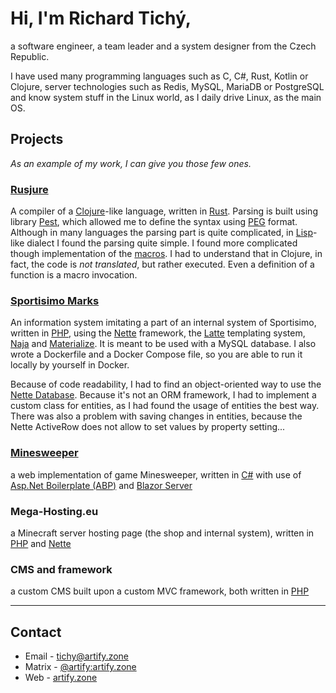 # Hi, I'm Richard Tichý,

a software engineer, a team leader and a system designer from the Czech Republic.

I have used many programming languages such as C, C#, Rust, Kotlin or Clojure,
server technologies such as Redis, MySQL, MariaDB or PostgreSQL and
 know system stuff in the Linux world, as I daily drive Linux, as the main OS.

## Projects

*As an example of my work, I can give you those few ones.*

### [Rusjure](https://github.com/rusjure/rusjure)

A compiler of a [Clojure](https://clojure.org/)-like language, written in [Rust](https://www.rust-lang.org/).
Parsing is built using library [Pest](https://pest.rs/), which allowed me to define the syntax using
[PEG](https://en.wikipedia.org/wiki/Parsing_expression_grammar) format.
Although in many languages the parsing part is quite complicated,
in [Lisp](https://en.wikipedia.org/wiki/Lisp_(programming_language))-like dialect I found the parsing quite simple.
I found more complicated though implementation of the [macros](https://clojure.org/reference/macros).
I had to understand that in Clojure, in fact, the code is *not translated*, but rather executed. Even a definition of
a function is a macro invocation.

### [Sportisimo Marks](https://github.com/artifycz/sportisimo-marks)

An information system imitating a part of an internal system of Sportisimo, written in [PHP](https://www.php.net/),
using the [Nette](https://nette.org/) framework, the [Latte](https://latte.nette.org/) templating system,
[Naja](https://naja.js.org/) and [Materialize](https://materializecss.com/). It is meant to be used with
a MySQL database. I also wrote a Dockerfile and a Docker Compose file, so you are able to run it locally
by yourself in Docker.

Because of code readability, I had to find an object-oriented way to use
the [Nette Database](https://doc.nette.org/en/database). Because it's not an ORM framework, I had to implement a custom
class for entities, as I had found the usage of entities the best way. There was also a problem with saving changes
in entities, because the Nette ActiveRow does not allow to set values by property setting...

### [Minesweeper](https://github.com/ArtifyCZ/minesweeper)

a web implementation of game Minesweeper,
written in [C#](https://learn.microsoft.com/en-us/dotnet/csharp/) with use of
[Asp.Net Boilerplate (ABP)](https://abp.io/) and
[Blazor Server](https://learn.microsoft.com/en-us/aspnet/core/blazor/hosting-models?view=aspnetcore-7.0)

### Mega-Hosting.eu

a Minecraft server hosting page (the shop and internal system),
written in [PHP](https://www.php.net/) and [Nette](https://nette.org/)

### CMS and framework

a custom CMS built upon a custom MVC framework, both written in [PHP](https://www.php.net/)

---

## Contact

- Email - tichy@artify.zone
- Matrix - [@artify:artify.zone](https://matrix.to/#/@artify:artify.zone)
- Web - [artify.zone](https://artify.zone/)
